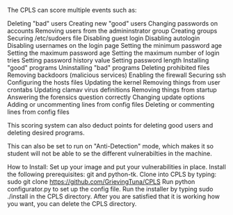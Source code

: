 The CPLS can score multiple events such as:

Deleting "bad" users
Creating new "good" users
Changing passwords on accounts
Removing users from the admininstrator group
Creating groups
Securing /etc/sudoers file
Disabling guest login
Disabling autologin
Disabling usernames on the login page
Setting the minimum password age
Setting the maximum password age
Setting the maximum number of login tries
Setting password history value
Setting password length
Installing "good" programs
Uninstalling "bad" programs
Deleting prohibited files
Removing backdoors (malicious services)
Enabling the firewall
Securing ssh
Configuring the hosts files
Updating the kernel
Removing things from user crontabs
Updating clamav virus definitions
Removing things from startup
Answering the forensics question correctly
Changing update options
Adding or uncommenting lines from config files
Deleting or commenting lines from config files

This scoring system can also deduct points for deleting good users and deleting desired programs.

This can also be set to run on "Anti-Detection" mode, which makes it so student will not be able to se the different vulnerabilties in the machine.

How to Install:
Set up your image and put your vulnerabilities in place.
Install the following prerequisites: git and python-tk.
Clone into CPLS by typing: sudo git clone https://github.com/GrievingTuna/CPLS
Run python configurator.py to set up the config file.
Run the installer by typing sudo ./install in the CPLS directory.
After you are satisfied that it is working how you want, you can delete the CPLS directory.
